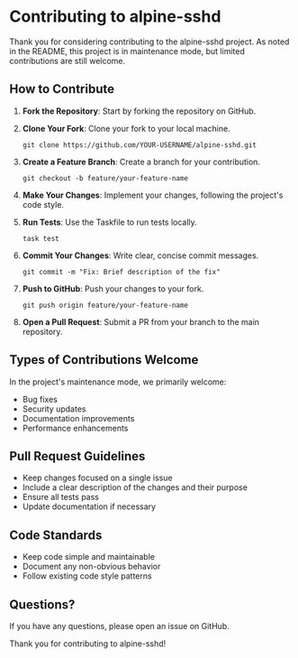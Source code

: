 # Contributing to alpine-sshd

Thank you for considering contributing to the alpine-sshd project. As noted in the README, this project is in maintenance mode, but limited contributions are still welcome.

## How to Contribute

1. **Fork the Repository**: Start by forking the repository on GitHub.

2. **Clone Your Fork**: Clone your fork to your local machine.
   ```
   git clone https://github.com/YOUR-USERNAME/alpine-sshd.git
   ```

3. **Create a Feature Branch**: Create a branch for your contribution.
   ```
   git checkout -b feature/your-feature-name
   ```

4. **Make Your Changes**: Implement your changes, following the project's code style.

5. **Run Tests**: Use the Taskfile to run tests locally.
   ```
   task test
   ```

6. **Commit Your Changes**: Write clear, concise commit messages.
   ```
   git commit -m "Fix: Brief description of the fix"
   ```

7. **Push to GitHub**: Push your changes to your fork.
   ```
   git push origin feature/your-feature-name
   ```

8. **Open a Pull Request**: Submit a PR from your branch to the main repository.

## Types of Contributions Welcome

In the project's maintenance mode, we primarily welcome:

- Bug fixes
- Security updates
- Documentation improvements
- Performance enhancements

## Pull Request Guidelines

- Keep changes focused on a single issue
- Include a clear description of the changes and their purpose
- Ensure all tests pass
- Update documentation if necessary

## Code Standards

- Keep code simple and maintainable
- Document any non-obvious behavior
- Follow existing code style patterns

## Questions?

If you have any questions, please open an issue on GitHub.

Thank you for contributing to alpine-sshd!
